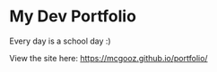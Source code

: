 # My Dev Portfolio

Every day is a school day :)

View the site here: https://mcgooz.github.io/portfolio/
